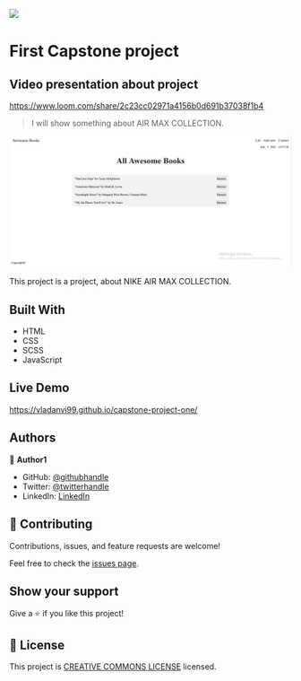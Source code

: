 ![](https://img.shields.io/badge/Microverse-blueviolet)

# First Capstone project

## Video presentation about project

https://www.loom.com/share/2c23cc02971a4156b0d691b37038f1b4

> I will show something about AIR MAX COLLECTION.

![screenshot](./Screenshot_2.png)

This project is a project, about NIKE AIR MAX COLLECTION.

## Built With

- HTML
- CSS
- SCSS
- JavaScript

## Live Demo

https://vladanvi99.github.io/capstone-project-one/

## Authors

👤 **Author1**

- GitHub: [@githubhandle](https://github.com/vladanvi99)
- Twitter: [@twitterhandle](https://twitter.com/vladanvi99)
- LinkedIn: [LinkedIn](https://www.linkedin.com/in/vladan-videnovi%C4%87-780bb11b2/)


## 🤝 Contributing

Contributions, issues, and feature requests are welcome!

Feel free to check the [issues page](../../issues/).

## Show your support

Give a ⭐️ if you like this project!

## 📝 License

This project is [CREATIVE COMMONS LICENSE](https://creativecommons.org/licenses/) licensed.

